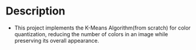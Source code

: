 # Description

- This project implements the K-Means Algorithm(from scratch) for color quantization, reducing the number of colors in an image while preserving its overall appearance.
